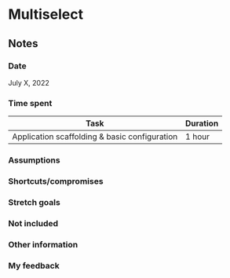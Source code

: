 # Multiselect

## Notes

### Date

July X, 2022

### Time spent

| Task                                          | Duration |
| --------------------------------------------- | -------- |
| Application scaffolding & basic configuration | 1 hour   |

### Assumptions

### Shortcuts/compromises

### Stretch goals

### Not included

### Other information

### My feedback
